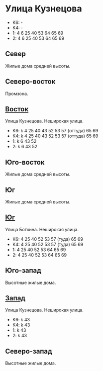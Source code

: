 # Улица Кузнецова

* K6:   -
* K4:   -
* 1:    4   6   25  40  53  64  65  69
* 2:    4   6   25  40  53  64  65  69

## Север

Жилые дома средней высоты.

## Северо-восток

Промзона.

## [Восток](./420080.md)

Улица Кузнецова.
Неширокая улица.

* K6:   k
        4   25  40  43  52  53  57 (оттуда) 65  69
* K4:   k
        4   25  40  43  52  53  57 (оттуда) 65  69
* 1:    k
        6   43  52
* 2:    k
        6   43  52

## Юго-восток

Жилые дома средней высоты.

## Юг

Жилые дома средней высоты.

## [Юг](./410090.md)

Улица Боткина.
Неширокая улица.

* K6:   4   25  40  52  53  57 (туда)   65  69
* K4:   4   25  40  52  53  57 (туда)   65  69
* 1:    4   25  40  52  53  64  65  69
* 2:    4   25  40  52  53  64  65  69

## Юго-запад

Высотные жилые дома.

## [Запад](./400080.md)

Улица Кузнецова.
Неширокая улица.

* K6:   k
        43
* K4:   k
        43
* 1:    k
        43
* 2:    k
        43

## Северо-запад

Высотные жилые дома.
